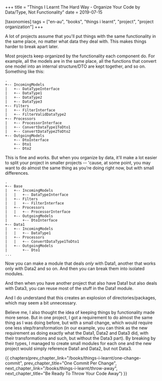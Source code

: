 +++
title = "Things I Learnt The Hard Way - Organize Your Code by Data/Type, Not Functionality"
date = 2019-07-15

[taxonomies]
tags = ["en-au", "books", "things i learnt", "project", "project organization"]
+++

A lot of projects assume that you'll put things with the same functionality in
the same place, no matter what data they deal with. This makes things harder
to break apart later.

<!-- more -->

Most projects keep organized by the functionality each component do. For
example, all the models are in the same place, all the functions that convert
one model into an internal structure/DTO are kept together, and so on.
Something like this:

```
.
+-- IncomingModels
|   +-- DataTypeInterface
|   +-- DataType1
|   +-- DataType2
|   +-- DataType3
+-- Filters
|   +-- FilterInterface
|   +-- FilterValidDataType2
+-- Processors
|   +-- ProcessorInterface
|   +-- ConvertDataType1ToDto1
|   +-- ConvertDataType2ToDto2
+-- OutgoingModels
    +-- DtoInterface
    +-- Dto1
	+-- Dto2
```

This is fine and works. But when you organize by data, it'll make a lot easier
to split your project in smaller projects -- 'cause, at some point, you may
want to do almost the same thing as you're doing right now, but with small
differences.

```
.
+-- Base
|   +-- IncomingModels
|   |   +-- DataTypeInterface
|   +-- Filters
|   |   +-- FilterInterface
|   +-- Processors
|   |   +-- ProcessorInterface
|   +-- OutgoingModels
|       +-- DtoInterface
+-- Data1
|   +-- IncomingModels
|   |   +-- DataType1
|   +-- Processors
|   |   +-- ConvertDataType1ToDto1
|   +-- OutgoingModels
|       +-- Dto1
...
```

Now you can make a module that deals _only_ with Data1, another that works
only with Data2 and so on. And then you can break them into isolated modules.

And then when you have another project that also have Data1 but also deals
with Data3, you can reuse most of the stuff in the Data1 module.

And I do understand that this creates an explosion of directories/packages,
which may seem a bit unnecessary.

Believe me, I also thought the idea of keeping things by functionality made
more sense. But in one project, I got a requirement to do almost the same
thing as I was doing before, but with a small change, which would require one
less step/transformation (in our example, you can think as the new requirement
as doing exactly what the Data1, Data2 and Data3 did, with their
transformations and such, but without the Data3 part). By breaking by their
types, I managed to create small modules for each one and the new project
would simply reference Data1 and Data2, but not Data3.

{{ chapters(prev_chapter_link="/books/things-i-learnt/one-change-commit", prev_chapter_title="One Commit Per Change", next_chapter_link="/books/things-i-learnt/throw-away", next_chapter_title="Be Ready To Throw Your Code Away") }}
